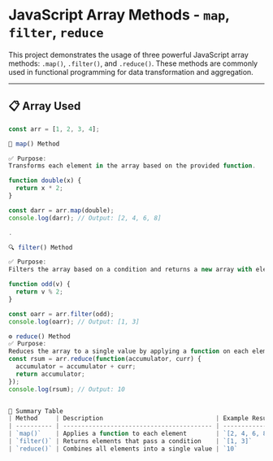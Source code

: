 # JavaScript Array Methods - `map`, `filter`, `reduce`

This project demonstrates the usage of three powerful JavaScript array methods: `.map()`, `.filter()`, and `.reduce()`. These methods are commonly used in functional programming for data transformation and aggregation.

---

## 📋 Array Used

```js
const arr = [1, 2, 3, 4];

🔁 map() Method

✅ Purpose:
Transforms each element in the array based on the provided function.

function double(x) {
  return x * 2;
}

const darr = arr.map(double);
console.log(darr); // Output: [2, 4, 6, 8]

.

🔍 filter() Method

✅ Purpose:
Filters the array based on a condition and returns a new array with elements that satisfy the condition.

function odd(v) {
  return v % 2;
}

const oarr = arr.filter(odd);
console.log(oarr); // Output: [1, 3]

⚙️ reduce() Method
✅ Purpose:
Reduces the array to a single value by applying a function on each element and accumulating the result.
const rsum = arr.reduce(function(accumulator, curr) {
  accumulator = accumulator + curr;
  return accumulator;
});
console.log(rsum); // Output: 10


📝 Summary Table
| Method     | Description                               | Example Result |
| ---------- | ----------------------------------------- | -------------- |
| `map()`    | Applies a function to each element        | `[2, 4, 6, 8]` |
| `filter()` | Returns elements that pass a condition    | `[1, 3]`       |
| `reduce()` | Combines all elements into a single value | `10`           |
